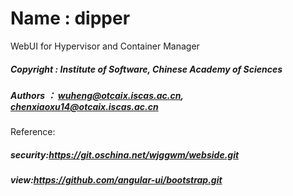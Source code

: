 # Name : dipper

WebUI for Hypervisor and Container Manager
##### Copyright : Institute of Software, Chinese Academy of Sciences
##### Authors ： wuheng@otcaix.iscas.ac.cn, chenxiaoxu14@otcaix.iscas.ac.cn


Reference:
##### security:https://git.oschina.net/wjggwm/webside.git
##### view:https://github.com/angular-ui/bootstrap.git

